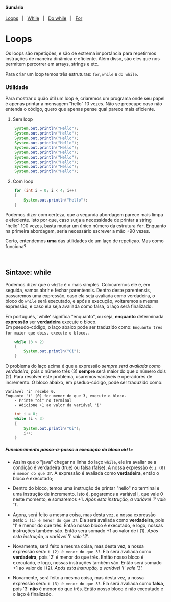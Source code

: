 #### Sumário
[Loops](https://github.com/FireguiQueen/Java/blob/main/!Explica%C3%A7%C3%B5es-java/arrays.md#criando-um-array") &nbsp; | &nbsp;
[While](https://github.com/FireguiQueen/Java/blob/main/!Explica%C3%A7%C3%B5es-java/arrays.md#arrays-multidimensionais) &nbsp; | &nbsp;
[Do while](https://github.com/FireguiQueen/Java/blob/main/!Explica%C3%A7%C3%B5es-java/arrays.md#iterando-um-array) &nbsp; | &nbsp;
[For](https://github.com/FireguiQueen/Java/blob/main/!Explica%C3%A7%C3%B5es-java/arrays.md#iterando-um-array) 

# Loops
Os loops são repetições, e são de extrema importância para repetirmos instruções de maneira dinâmica e eficiente. Além disso, são eles que nos permitem percorrer em arrays, strings e etc. 

Para criar um loop temos três estruturas: `for`, `while` e `do while`.

### Utilidade
Para mostrar o quão útil um loop é, criaremos um programa onde seu papel é apenas printar a mensagem "hello" 10 vezes. Não se preocupe caso não entenda o código, quero que apenas pense qual parece mais eficiente. 

1. Sem loop
```java
    System.out.println("Hello");
    System.out.println("Hello");
    System.out.println("Hello");
    System.out.println("Hello");
    System.out.println("Hello");
    System.out.println("Hello");
    System.out.println("Hello");
    System.out.println("Hello");
    System.out.println("Hello");
    System.out.println("Hello");
```

2. Com loop
```java
    for (int i = 0; i < 4; i++)
    {
        System.out.println("Hello");
    }
```

Podemos dizer com certeza, que a segunda abordagem parece mais limpa e efeciente. Isto por que, caso surja a necessidade de printar a string "hello" 100 vezes, basta mudar um único número da estrutura `for`. Enquanto na primeira abordagem, seria necessário escrever a mão +90 vezes.  

Certo, entendemos __uma__ das utilidades de um laço de repetiçao. Mas como funciona? 

</br>

## Sintaxe: while
Podemos dizer que o `while` é o mais simples. Colocaremos ele e, em seguida, vamos abrir e fechar parentensis. 
Dentro deste parentensis, passaremos uma expressão, caso ela seja avaliada como verdadeira, o bloco do `while` será executado, e após a execução, voltaremos a mesma expressão, e caso ela seja avaliada como falsa, o laço será finalizado. 

Em português, 'while' significa "enquanto", ou seja, __enquanto__ determinada __expressão__ ser __verdadeira__ execute o bloco. </br> 
Em pseudo-código, o laço abaixo pode ser traduzido como: `Enquanto três for maior que dois, execute o bloco.`.
```java
    while (3 > 2)
    {
        System.out.println("Oi");
    }
```

O problema do laço acima é que a expressão _sempre será avaliada como verdadeira_, pois o número três (3) __sempre__ será maior do que o número dois (2). 
Para resolver este problema, usaremos variáveis e operadores de incremento. O bloco abaixo, em pseduo-código, pode ser traduzido como: 
```
Variável 'i' recebe 0. 
Enquanto 'i' (0) for menor do que 3, execute o bloco. 
    - Printe "oi" no terminal
    - Adicione +1 ao valor da variável 'i'
```
```java
    int i = 0;
    while (i < 3)
    {
        System.out.println("Oi");
        i++;
    }
```

##### Funcionamento passo-a-passo a execução do bloco `while`

- Assim que o "java" chegar na linha do laço `while`, ele ira avaliar se a condição é verdadeira (true) ou falsa (false). A nossa expressão é: `i (0) é menor do que 3?`. A expressão é avaliada como __verdadeira__, então o bloco é executado;

- Dentro do bloco, temos uma instrução de printar "hello" no terminal e uma instrução de incremento. Isto é, pegaremos a variável i, que vale 0 neste momento, e somaremos +1. _Após esta instrução, a variável 'i' vale '1'._

- Agora, será feito a mesma coisa, mas desta vez, a nossa expressão será: `i (1) é menor do que 3?`. Ela será avaliada como __verdadeira__, pois '1' é menor do que três. Então nosso bloco é executado, e logo, nossas instruções também são. Então será somado +1 ao valor de i (1). _Após esta instrução, a variável 'i' vale '2'._

- Novamente, será feito a mesma coisa, mas desta vez, a nossa expressão será: `i (2) é menor do que 3?`. Ela será avaliada como __verdadeira__, pois '2' é menor do que três. Então nosso bloco é executado, e logo, nossas instruções também são. Então será somado +1 ao valor de i (2). _Após esta instrução, a variável 'i' vale '3'._

- Novamente, será feito a mesma coisa, mas desta vez, a nossa expressão será: `i (3) é menor do que 3?`. Ela será avaliada como __falsa__, pois '3' __não__ é menor do que três. Então nosso bloco é não executado e o laço é finalizado. 
